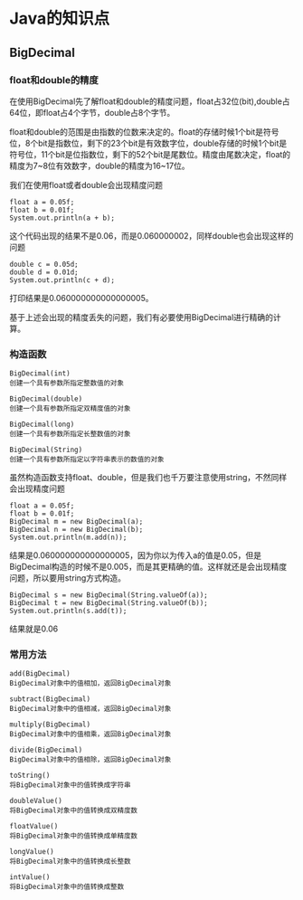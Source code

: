 # Java的知识点

## BigDecimal
### float和double的精度

在使用BigDecimal先了解float和double的精度问题，float占32位(bit),double占64位，即float占4个字节，double占8个字节。

float和double的范围是由指数的位数来决定的。float的存储时候1个bit是符号位，8个bit是指数位，剩下的23个bit是有效数字位，double存储的时候1个bit是符号位，11个bit是位指数位，剩下的52个bit是尾数位。精度由尾数决定，float的精度为7~8位有效数字，double的精度为16~17位。

我们在使用float或者double会出现精度问题
```
float a = 0.05f;
float b = 0.01f;
System.out.println(a + b);
```
这个代码出现的结果不是0.06，而是0.060000002，同样double也会出现这样的问题
```
double c = 0.05d;
double d = 0.01d;
System.out.println(c + d);  
```
打印结果是0.060000000000000005。

基于上述会出现的精度丢失的问题，我们有必要使用BigDecimal进行精确的计算。

### 构造函数
```
BigDecimal(int)
创建一个具有参数所指定整数值的对象

BigDecimal(double)
创建一个具有参数所指定双精度值的对象

BigDecimal(long)
创建一个具有参数所指定长整数值的对象

BigDecimal(String)
创建一个具有参数所指定以字符串表示的数值的对象
```

虽然构造函数支持float、double，但是我们也千万要注意使用string，不然同样会出现精度问题
```
float a = 0.05f;
float b = 0.01f;
BigDecimal m = new BigDecimal(a);
BigDecimal n = new BigDecimal(b);
System.out.println(m.add(n));
```
结果是0.060000000000000005，因为你以为传入a的值是0.05，但是BigDecimal构造的时候不是0.005，而是其更精确的值。这样就还是会出现精度问题，所以要用string方式构造。
```
BigDecimal s = new BigDecimal(String.valueOf(a));
BigDecimal t = new BigDecimal(String.valueOf(b));
System.out.println(s.add(t));
```
结果就是0.06

### 常用方法
```
add(BigDecimal)
BigDecimal对象中的值相加，返回BigDecimal对象

subtract(BigDecimal)
BigDecimal对象中的值相减，返回BigDecimal对象

multiply(BigDecimal)
BigDecimal对象中的值相乘，返回BigDecimal对象

divide(BigDecimal)
BigDecimal对象中的值相除，返回BigDecimal对象

toString()
将BigDecimal对象中的值转换成字符串

doubleValue()
将BigDecimal对象中的值转换成双精度数

floatValue()
将BigDecimal对象中的值转换成单精度数

longValue()
将BigDecimal对象中的值转换成长整数

intValue()
将BigDecimal对象中的值转换成整数
```
